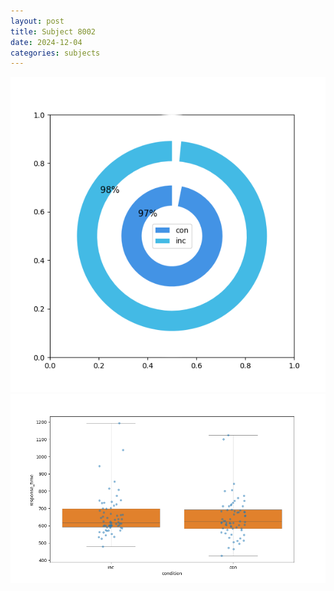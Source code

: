 ```yaml
---
layout: post
title: Subject 8002
date: 2024-12-04
categories: subjects
---
```


![](data/8002/run-19/8002_accuracy_by_condition.png)
![](data/8002/run-19/8002_rt.png)
